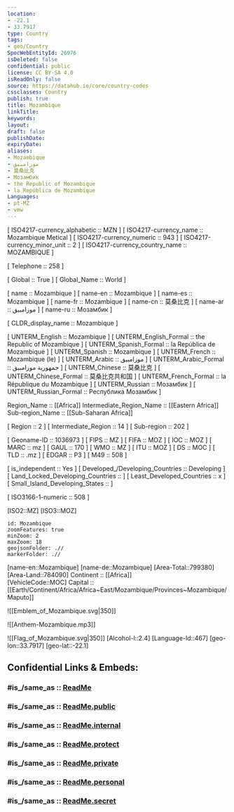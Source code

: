 ```yaml
---
location:
- -22.1
- 33.7917
type: Country
tags:
- geo/Country
SpocWebEntityId: 26976
isDeleted: false
confidential: public
license: CC BY-SA 4.0
isReadOnly: false
source: https://datahub.io/core/country-codes
cssclasses: Country
publish: true
title: Mozambique
linkTitle: 
keywords: 
layout: 
draft: false
publishDate: 
expiryDate: 
aliases:
- Mozambique
- موزامبيق
- 莫桑比克
- Мозамбик
- the Republic of Mozambique
- la República de Mozambique
Languages:
- pt-MZ
- vmw
---
```



[	ISO4217-currency_alphabetic	 :: MZN ] 
[	ISO4217-currency_name	 :: Mozambique Metical ] 
[	ISO4217-currency_numeric	 :: 943 ] 
[	ISO4217-currency_minor_unit	 :: 2 ] 
[	ISO4217-currency_country_name	 :: MOZAMBIQUE ] 

[	Telephone	 :: 258 ] 

[	Global	 :: True ] 
[	Global_Name	 :: World ] 

[	name	 :: Mozambique ] 
[	name-en	 :: Mozambique ] 
[	name-es	 :: Mozambique ] 
[	name-fr	 :: Mozambique ] 
[	name-cn	 :: 莫桑比克 ] 
[	name-ar	 :: موزامبيق ] 
[	name-ru	 :: Мозамбик ] 

[	CLDR_display_name	 :: Mozambique ] 

[	UNTERM_English	 :: Mozambique ] 
[	UNTERM_English_Formal	 :: the Republic of Mozambique ] 
[	UNTERM_Spanish_Formal	 :: la República de Mozambique ] 
[	UNTERM_Spanish	 :: Mozambique ] 
[	UNTERM_French	 :: Mozambique (le) ] 
[	UNTERM_Arabic	 :: موزامبيق ] 
[	UNTERM_Arabic_Formal	 :: جمهورية موزامبيق ] 
[	UNTERM_Chinese	 :: 莫桑比克 ] 
[	UNTERM_Chinese_Formal	 :: 莫桑比克共和国 ] 
[	UNTERM_French_Formal	 :: la République du Mozambique ] 
[	UNTERM_Russian	 :: Мозамбик ] 
[	UNTERM_Russian_Formal	 :: Республика Мозамбик ] 

Region_Name ::  [[Africa]] 
Intermediate_Region_Name ::  [[Eastern Africa]] 
Sub-region_Name ::  [[Sub-Saharan Africa]] 

[	Region	 :: 2 ] 
[	Intermediate_Region	 :: 14 ] 
[	Sub-region	 :: 202 ] 

[	Geoname-ID	 :: 1036973 ] 
[	FIPS	 :: MZ ] 
[	FIFA	 :: MOZ ] 
[	IOC	 :: MOZ ] 
[	MARC	 :: mz ] 
[	GAUL	 :: 170 ] 
[	WMO	 :: MZ ] 
[	ITU	 :: MOZ ] 
[	DS	 :: MOC ] 
[	TLD	 :: .mz ] 
[	EDGAR	 :: P3 ] 
[	M49	 :: 508 ] 

[	is_independent	 :: Yes ] 
[	Developed_/Developing_Countries	 :: Developing ] 
[	Land_Locked_Developing_Countries	 ::  ] 
[	Least_Developed_Countries	 :: x ] 
[	Small_Island_Developing_States	 ::  ] 

[	ISO3166-1-numeric	 :: 508 ] 



[ISO2::MZ] 
[ISO3::MOZ] 
```leaflet
id: Mozambique
zoomFeatures: true 
minZoom: 2 
maxZoom: 18
geojsonFolder: .//
markerFolder: .//
```

[name-en::Mozambique] 
[name-de::Mozambique] 
[Area-Total::799380] 
[Area-Land::784090] 
Continent :: [[Africa]]  
[VehicleCode::MOC] 
Capital :: [[Earth/Continent/Africa/Africa~East/Mozambique/Provinces~Mozambique/Maputo]]  

![[Emblem_of_Mozambique.svg|350]] 

![[Anthem-Mozambique.mp3]] 

![[Flag_of_Mozambique.svg|350]] 
[Alcohol-l::2.4] 
[Language-Id::467] 
[geo-lon::33.7917] 
[geo-lat::-22.1] 


## Confidential Links & Embeds: 

### #is_/same_as :: [ReadMe](/_Standards/Earth/Continent/Africa/Africa~East/Mozambique/ReadMe.md) 

### #is_/same_as :: [ReadMe.public](/_public/Earth/Continent/Africa/Africa~East/Mozambique/ReadMe.public.md) 

### #is_/same_as :: [ReadMe.internal](/_internal/Earth/Continent/Africa/Africa~East/Mozambique/ReadMe.internal.md) 

### #is_/same_as :: [ReadMe.protect](/_protect/Earth/Continent/Africa/Africa~East/Mozambique/ReadMe.protect.md) 

### #is_/same_as :: [ReadMe.private](/_private/Earth/Continent/Africa/Africa~East/Mozambique/ReadMe.private.md) 

### #is_/same_as :: [ReadMe.personal](/_personal/Earth/Continent/Africa/Africa~East/Mozambique/ReadMe.personal.md) 

### #is_/same_as :: [ReadMe.secret](/_secret/Earth/Continent/Africa/Africa~East/Mozambique/ReadMe.secret.md)

